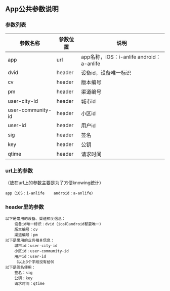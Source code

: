 
## App公共参数说明
### 参数列表
|参数名称|参数位置|说明|
|---|---|---|
|app|url|app名称，iOS：i-anlife	android：a-anlife|
|dvid|header|设备id，设备唯一标识|
|cv|header|版本编号|
|pm|header|渠道编号|
|user-city-id|header|城市id|
|user-community-id|header|小区id|
|user-id|header|用户id|
|sig|header|签名|
|key|header|公钥|
|qtime|header|请求时间|

### url上的参数
（放在url上的参数主要是为了方便knowing统计）

```		
app（iOS：i-anlife	android：a-anlife）
```	
### header里的参数

```
以下是常用的设备、渠道相关信息：
	设备id唯一标识：dvid（ios和android都要唯一）
	版本编号：cv
	渠道编号：pm
以下是常用的业务相关信息：
	城市id：user-city-id
	小区id：user-community-id
	用户id：user-id
	（以上3个字段没有给0）
以下是签名使用：
	签名：sig
	公钥：key
	请求时间：qtime
```